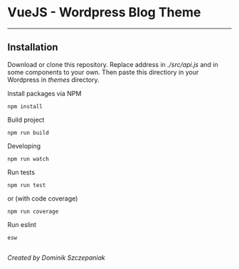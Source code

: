 # VueJS - Wordpress Blog Theme

----
## Installation

Download or clone this repository.
Replace address in *./src/api.js* and in some components to your own.
Then paste this directiory in your Wordpress in *themes* directory.

Install packages via NPM

    npm install

Build project

    npm run build

Developing

    npm run watch

Run tests
  
    npm run test

or (with code coverage)

    npm run coverage

Run eslint
    
    esw
##

*Created by Dominik Szczepaniak*